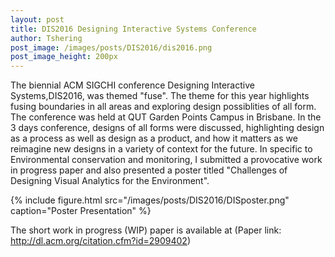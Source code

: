 ```yaml
---
layout: post
title: DIS2016 Designing Interactive Systems Conference
author: Tshering 
post_image: /images/posts/DIS2016/dis2016.png
post_image_height: 200px
---
```


The biennial ACM SIGCHI conference Designing Interactive Systems,DIS2016, was themed "fuse". The theme for this year highlights fusing boundaries in all areas and exploring 
design possiblities of all form. The conference was held at QUT Garden Points Campus in Brisbane. In the 3 days conference, designs of all forms were discussed, highlighting design
as a process as well as design as a product, and how it matters as we reimagine new designs in a variety of context for the future. In specific to Environmental conservation and monitoring, I submitted a provocative
work in progress paper and also presented a poster titled "Challenges of Designing Visual Analytics for the Environment".

{% include figure.html src="/images/posts/DIS2016/DISposter.png" caption="Poster Presentation" %}

The short work in progress (WIP) paper is available at (Paper link: <http://dl.acm.org/citation.cfm?id=2909402>)





